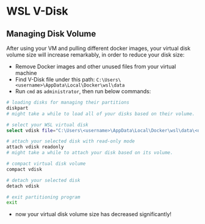# WSL V-Disk

## Managing Disk Volume

After using your VM and pulling different docker images, your virtual disk volume size will increase remarkably, in order to reduce your disk size:

- Remove Docker images and other unused files from your virtual machine
- Find V-Disk file under this path: `C:\Users\<username>\AppData\Local\Docker\wsl\data`
- Run `cmd` as `administrator`, then run below commands:

```sh
# loading disks for managing their partitions
diskpart
# might take a while to load all of your disks based on their volume.

# select your WSL virtual disk
select vdisk file="C:\Users\<username>\AppData\Local\Docker\wsl\data\<disk-name>"

# attach your selected disk with read-only mode
attach vdisk readonly
# might take a while to attach your disk based on its volume.

# compact virtual disk volume
compact vdisk

# detach your selected disk
detach vdisk

# exit partitioning program
exit
```

- now your virtual disk volume size has decreased significantly!
